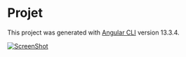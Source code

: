 # Projet

This project was generated with [Angular CLI](https://github.com/angular/angular-cli) version 13.3.4.

[![ScreenShot](https://cdn.discordapp.com/attachments/898659181488402493/972965211822768229/shifumiminia.png)](https://youtu.be/rjNbNL5S8HM)


